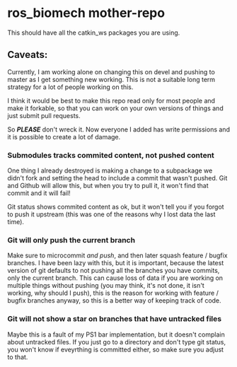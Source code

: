 # ros\_biomech mother-repo


This should have all the catkin\_ws packages you are using.


## Caveats:

Currently, I am working alone on changing this on devel and pushing to master as I get something new working. This is not a suitable long term strategy for a lot of people working on this. 

I think it would be best to make this repo read only for most people and make it forkable, so that you can work on your own versions of things and just submit pull requests. 

So ***PLEASE*** don't wreck it. Now everyone I added has write permissions and it is possible to create a lot of damage. 

### Submodules tracks commited content, not pushed content

One thing I already destroyed is making a change to a subpackage we didn't fork and setting the head to include a commit that wasn't pushed. Git and Github will allow this, but when you try to pull it, it won't find that commit and it will fail!

Git status shows commited content as ok, but it won't tell you if you forgot to push it upstream (this was one of the reasons why I lost data the last time).

### Git will only push the current branch

Make sure to microcommit *and push*, and then later squash feature / bugfix branches. I have been lazy with this, but it is important, because the latest version of git defaults to not pushing all the branches you have commits, only the current branch. This can cause loss of data if you are working on multiple things without pushing (you may think, it's not done, it isn't working, why should I push), this is the reason for working with feature / bugfix branches anyway, so this is a better way of keeping track of code. 

### Git will not show a star on branches that have untracked files

Maybe this is a fault of my PS1 bar implementation, but it doesn't complain about untracked files. If you just go to a directory and don't type git status, you won't know if eveyrthing is committed either, so make sure you adjust to that. 

